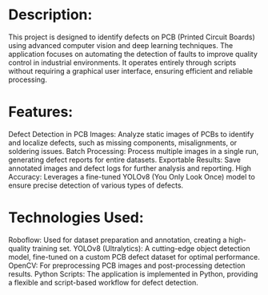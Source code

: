 # **Description**:
This project is designed to identify defects on PCB (Printed Circuit Boards) using advanced computer vision and deep learning techniques. The application focuses on automating the detection of faults to improve quality control in industrial environments. It operates entirely through scripts without requiring a graphical user interface, ensuring efficient and reliable processing.

# **Features**:

Defect Detection in PCB Images: Analyze static images of PCBs to identify and localize defects, such as missing components, misalignments, or soldering issues.
Batch Processing: Process multiple images in a single run, generating defect reports for entire datasets.
Exportable Results: Save annotated images and defect logs for further analysis and reporting.
High Accuracy: Leverages a fine-tuned YOLOv8 (You Only Look Once) model to ensure precise detection of various types of defects.

# **Technologies Used**:

Roboflow: Used for dataset preparation and annotation, creating a high-quality training set.
YOLOv8 (Ultralytics): A cutting-edge object detection model, fine-tuned on a custom PCB defect dataset for optimal performance.
OpenCV: For preprocessing PCB images and post-processing detection results.
Python Scripts: The application is implemented in Python, providing a flexible and script-based workflow for defect detection.
